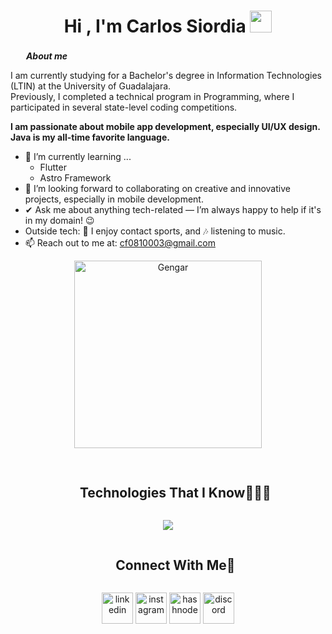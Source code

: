 <h1 align="center">Hi , I'm Carlos Siordia <img src="https://media.giphy.com/media/hvRJCLFzcasrR4ia7z/giphy.gif" width="35"></h1>




<img src="https://media.tenor.com/_0fsAWLX2qQAAAAj/rapidtulip647-rt6.gif" width="17px">&nbsp; ***About me***
 
 I am currently studying for a Bachelor's degree in Information Technologies (LTIN) at the University of Guadalajara.  
Previously, I completed a technical program in Programming, where I participated in several state-level coding competitions.

**I am passionate about mobile app development, especially UI/UX design. Java is my all-time favorite language.**

- 🌱 I’m currently learning ...
  - Flutter
  - Astro Framework
- 👯 I’m looking forward to collaborating on creative and innovative projects, especially in mobile development.
- ✔ Ask me about anything tech-related — I’m always happy to help if it's in my domain! 😉
- Outside tech: 🥊 I enjoy contact sports, and 🎶 listening to music.
- 📫 Reach out to me at: [cf0810003@gmail.com](mailto:cf0810003@gmail.com)


<p align="center" width=300px alt="Gengar">
  <img src="https://img.pokemondb.net/sprites/black-white/anim/normal/gengar.gif" alt="Gengar" width="300" alt="Gengar GIF">
</p>
  
##

<div id="user-content-toc">
  <ul align="center">
    <summary><h2 style="display: inline-block">Technologies That I Know👨🏻‍💻</h2></summary>
  </ul>
</div>
<!--tech stack icons-->
<p align="center">
  <a href="https://skillicons.dev">
    <img src="https://skillicons.dev/icons?i=git,cpp,c,cs,css,php,discord,docker,figma,firebase,github,html,java,js,linux,mongodb,mysql,nextjs,nodejs,py,react,tailwind,ts,vscode,androidstudio,arduino,kotlin,wordpress,&perline=14" />
  </a>
</p>


<!-- Connect with me -->
<!--h2 without bottom border-->
<div id="user-content-toc">
  <ul align="center">
    <summary><h2 style="display: inline-block">Connect With Me🤝</h2></summary>
  </ul>
</div>

<!--icons and links-->
<p align="center">
<a href="https://www.linkedin.com/in/carlos-siordia-937785360/" target="blank"><img align="center" src="https://user-images.githubusercontent.com/88904952/234979284-68c11d7f-1acc-4f0c-ac78-044e1037d7b0.png" alt="linkedin" height="50" width="50" /></a>
<a href="https://www.instagram.com/carloos_afs?igsh=bnZibnU2NXlxY3Zt" target="blank"><img align="center" src="https://user-images.githubusercontent.com/88904952/234981169-2dd1e58f-4b7e-468c-8213-034ba62156c3.png" alt="instagram" height="50" width="50" /></a>
<a href="#" target="blank"><img align="center" src="https://user-images.githubusercontent.com/88904952/234982196-562aea17-5532-4550-8c08-1c7cb994a541.png" alt="hashnode" height="50" width="50" /></a>
<a href="https://discordapp.com/users/535354887203061781" target="blank"><img align="center" src="https://user-images.githubusercontent.com/88904952/234982627-019fd336-6248-453c-9b05-97c13fd1d207.png" alt="discord" height="50" width="50" /></a>
  
</p>
